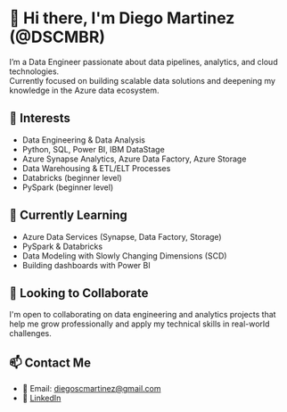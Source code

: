 # 👋 Hi there, I'm Diego Martinez (@DSCMBR)

I’m a Data Engineer passionate about data pipelines, analytics, and cloud technologies.  
Currently focused on building scalable data solutions and deepening my knowledge in the Azure data ecosystem.

## 👀 Interests
- Data Engineering & Data Analysis  
- Python, SQL, Power BI, IBM DataStage  
- Azure Synapse Analytics, Azure Data Factory, Azure Storage  
- Data Warehousing & ETL/ELT Processes  
- Databricks (beginner level)
- PySpark (beginner level)

## 🌱 Currently Learning
- Azure Data Services (Synapse, Data Factory, Storage)  
- PySpark & Databricks  
- Data Modeling with Slowly Changing Dimensions (SCD)  
- Building dashboards with Power BI

## 🤝 Looking to Collaborate
I'm open to collaborating on data engineering and analytics projects that help me grow professionally and apply my technical skills in real-world challenges.

## 📫 Contact Me
- 📧 Email: diegoscmartinez@gmail.com  
- 🔗 [LinkedIn](https://www.linkedin.com/in/diego-sebasthian-cesar-martinez-934abb6b/)

<!---
DSCMBR/DSCMBR is a ✨ special ✨ repository because its `README.md` (this file) appears on your GitHub profile.
You can click the Preview link to take a look at your changes.
--->
